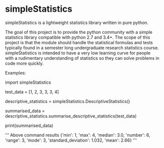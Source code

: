 # simpleStatistics
simpleStatistics is a lightweight statistics library written in pure python.

The goal of this project is to provide the python community with a simple statistics library compatible with python 2.7 
and 3.4+. The scope of this project is that the module should handle the statistical formulas and tests typically found 
in a semester long undergraduate research statistics course. simpleStatistics is intended to have a very low learning
curve for people with a rudimentary understanding of statistics so they can solve problems in code more quickly.

Examples:

import simpleStatistics

test_data = [1, 2, 3, 3, 3, 4]

descriptive_statistics = simpleStatistics.DescriptiveStatistics()

summarised_data = descriptive_statistics.summarise_descriptive_statistics(test_data)

print(summarised_data)

'''
 Above command results
 {'min': 1, 'max': 4, 'median': 3.0, 'number': 6, 'range': 3, 'mode': 3, 'standard_deviation': 1.032, 'mean': 2.66}
'''